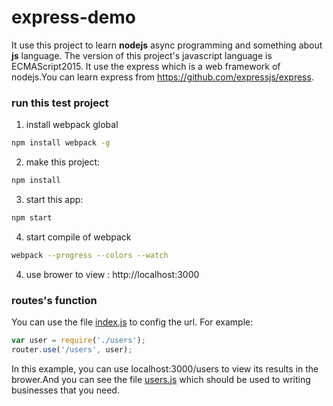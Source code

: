 # express-demo

It use this project to learn **nodejs** async programming and something about **js** language.
The version of this project's javascript language is ECMAScript2015.
It use the express which is a web framework of nodejs.You can learn express from https://github.com/expressjs/express.

### run this test project

  1. install webpack global
  ```bash
  npm install webpack -g
  ```

  2. make this project:
  ```bash
  npm install
  ```
  
  3. start this app:
  ```bash
  npm start
  ```
  
  4. start compile of webpack
  ```bash
  webpack --progress --colors --watch
  ```
  
  4. use brower to view :
  http://localhost:3000

### routes's function
You can use the file [index.js](https://github.com/zhzhaohanzh/express-demo/blob/master/routes/index.js) to config the url. For example:
  ```javascript
  var user = require('./users');
  router.use('/users', user);
  ```
In this example, you can use localhost:3000/users to view its results in the brower.And you can see the file [users.js](https://github.com/zhzhaohanzh/express-demo/blob/master/routes/users.js) which should be used to writing businesses that you need.
